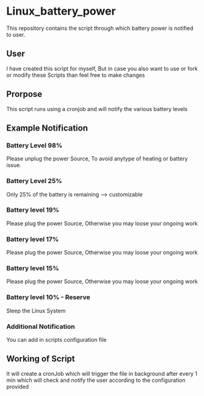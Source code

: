 # Linux_battery_power

This repository contains the script through which battery power is notified to user.

## User

I have created this script for myself, But in case you also want to use or fork or modify these Scripts than feel free to make changes

## Prorpose

This script runs using a cronjob and will notify the various battery levels

## Example Notification

### Battery Level 98%
Please unplug the power Source, To avoid anytype of heating or battery issue.

### Battery Level 25%
Only 25% of the battery is remaining --> customizable

### Battery level 19%
Please plug the power Source, Otherwise you may loose your ongoing work

### Battery level 17%
Please plug the power Source, Otherwise you may loose your ongoing work

### Battery level 15%
Please plug the power Source, Otherwise you may loose your ongoing work

### Battery level 10% - Reserve
Sleep the Linux System

### Additional Notification
You can add in scripts configuration file


## Working of Script

It will create a cronJob which will trigger the file in background after every 1 min which will check and notify the user according to the configuration provided
